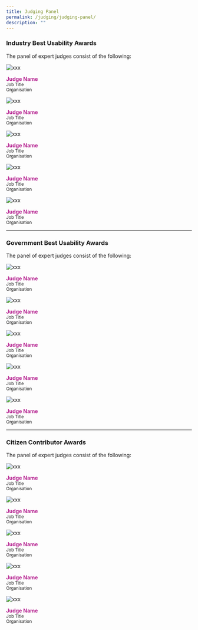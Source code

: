 ```yaml
---
title: Judging Panel
permalink: /judging/judging-panel/
description: ""
---
```

<style type="text/css">
.jname {
    font-weight: 700;
    color: #B41E8E;
}
figure.bp-image.is-square{margin-left:0;margin-right:0;}
</style>
<h3>Industry Best Usability Awards</h3>
<p>The panel of expert judges consist of the following:</p>
<div class="row">
  <div class="col is-one-fifth">
    <figure class="bp-image is-square"><img alt="xxx" src="/images/placeholder_img.png"></figure>
    <div class="jname">Judge Name</div>
    <small>Job Title<br>
    Organisation</small></div>
  <div class="col is-one-fifth">
    <figure class="bp-image is-square"><img alt="xxx" src="/images/placeholder_img.png"></figure>
    <div class="jname">Judge Name</div>
    <small>Job Title<br>
    Organisation</small></div>
  <div class="col is-one-fifth">
    <figure class="bp-image is-square"><img alt="xxx" src="/images/placeholder_img.png"></figure>
    <div class="jname">Judge Name</div>
    <small>Job Title<br>
    Organisation</small></div>
  <div class="col is-one-fifth">
    <figure class="bp-image is-square"><img alt="xxx" src="/images/placeholder_img.png"></figure>
    <div class="jname">Judge Name</div>
    <small>Job Title<br>
    Organisation</small></div>
  <div class="col is-one-fifth">
    <figure class="bp-image is-square"><img alt="xxx" src="/images/placeholder_img.png"></figure>
    <div class="jname">Judge Name</div>
    <small>Job Title<br>
    Organisation</small></div>
</div>
<hr>
<h3>Government Best Usability Awards</h3>
<p>The panel of expert judges consist of the following:</p>
<div class="row">
  <div class="col is-one-fifth">
    <figure class="bp-image is-square"><img alt="xxx" src="/images/placeholder_img.png"></figure>
    <div class="jname">Judge Name</div>
    <small>Job Title<br>
    Organisation</small></div>
  <div class="col is-one-fifth">
    <figure class="bp-image is-square"><img alt="xxx" src="/images/placeholder_img.png"></figure>
    <div class="jname">Judge Name</div>
    <small>Job Title<br>
    Organisation</small></div>
  <div class="col is-one-fifth">
    <figure class="bp-image is-square"><img alt="xxx" src="/images/placeholder_img.png"></figure>
    <div class="jname">Judge Name</div>
    <small>Job Title<br>
    Organisation</small></div>
  <div class="col is-one-fifth">
    <figure class="bp-image is-square"><img alt="xxx" src="/images/placeholder_img.png"></figure>
    <div class="jname">Judge Name</div>
    <small>Job Title<br>
    Organisation</small></div>
  <div class="col is-one-fifth">
    <figure class="bp-image is-square"><img alt="xxx" src="/images/placeholder_img.png"></figure>
    <div class="jname">Judge Name</div>
    <small>Job Title<br>
    Organisation</small></div>
</div>
<hr>
<h3>Citizen Contributor Awards</h3>
<p>The panel of expert judges consist of the following:</p>
<div class="row">
  <div class="col is-one-fifth">
    <figure class="bp-image is-square"><img alt="xxx" src="/images/placeholder_img.png"></figure>
    <div class="jname">Judge Name</div>
    <small>Job Title<br>
    Organisation</small></div>
  <div class="col is-one-fifth">
    <figure class="bp-image is-square"><img alt="xxx" src="/images/placeholder_img.png"></figure>
    <div class="jname">Judge Name</div>
    <small>Job Title<br>
    Organisation</small></div>
  <div class="col is-one-fifth">
    <figure class="bp-image is-square"><img alt="xxx" src="/images/placeholder_img.png"></figure>
    <div class="jname">Judge Name</div>
    <small>Job Title<br>
    Organisation</small></div>
  <div class="col is-one-fifth">
    <figure class="bp-image is-square"><img alt="xxx" src="/images/placeholder_img.png"></figure>
    <div class="jname">Judge Name</div>
    <small>Job Title<br>
    Organisation</small></div>
  <div class="col is-one-fifth">
    <figure class="bp-image is-square"><img alt="xxx" src="/images/placeholder_img.png"></figure>
    <div class="jname">Judge Name</div>
    <small>Job Title<br>
    Organisation</small></div>
</div>